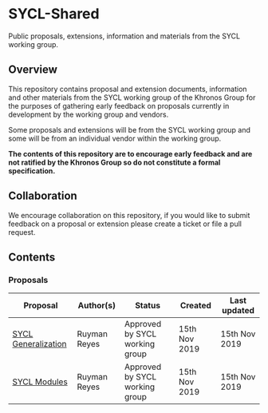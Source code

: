 # SYCL-Shared

Public proposals, extensions, information and materials from the SYCL working group.

## Overview

This repository contains proposal and extension documents, information and other materials from the SYCL working group of the Khronos Group for the purposes of gathering early feedback on proposals currently in development by the working group and vendors.

Some proposals and extensions will be from the SYCL working group and some will be from an individual vendor within the working group.

**The contents of this repository are to encourage early feedback and are not ratified by the Khronos Group so do not constitute a formal specification.**

## Collaboration

We encourage collaboration on this repository, if you would like to submit feedback on a proposal or extension please create a ticket or file a pull request.

## Contents

### Proposals

| Proposal | Author(s) | Status | Created | Last updated |
|----------|-----------|--------|---------|--------------|
| [SYCL Generalization](./proposals/sycl_generalization.md) | Ruyman Reyes | Approved by SYCL working group | 15th Nov 2019 | 15th Nov 2019 |
| [SYCL Modules](./proposals/sycl_modules.md) | Ruyman Reyes | Approved by SYCL working group | 15th Nov 2019 | 15th Nov 2019 |
